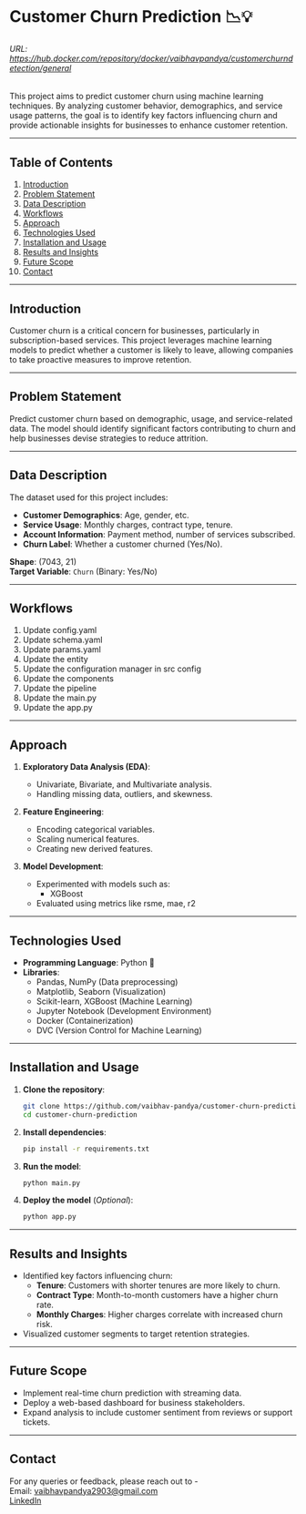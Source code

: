 # Customer Churn Prediction 📉💡
###### URL: https://hub.docker.com/repository/docker/vaibhavpandya/customerchurndetection/general

This project aims to predict customer churn using machine learning techniques. By analyzing customer behavior, demographics, and service usage patterns, the goal is to identify key factors influencing churn and provide actionable insights for businesses to enhance customer retention.

---

## Table of Contents
1. [Introduction](#introduction)
2. [Problem Statement](#problem-statement)
3. [Data Description](#data-description)
4. [Workflows](#workflows)
5. [Approach](#approach)
6. [Technologies Used](#technologies-used)
7. [Installation and Usage](#installation-and-usage)
8. [Results and Insights](#results-and-insights)
9. [Future Scope](#future-scope)
10. [Contact](#contact)

---

## Introduction
Customer churn is a critical concern for businesses, particularly in subscription-based services. This project leverages machine learning models to predict whether a customer is likely to leave, allowing companies to take proactive measures to improve retention.

---

## Problem Statement
Predict customer churn based on demographic, usage, and service-related data. The model should identify significant factors contributing to churn and help businesses devise strategies to reduce attrition.

---

## Data Description
The dataset used for this project includes:
- **Customer Demographics**: Age, gender, etc.
- **Service Usage**: Monthly charges, contract type, tenure.
- **Account Information**: Payment method, number of services subscribed.
- **Churn Label**: Whether a customer churned (Yes/No).

**Shape**: (7043, 21)<br>
**Target Variable**: `Churn` (Binary: Yes/No)

---

## Workflows

1. Update config.yaml
2. Update schema.yaml
3. Update params.yaml
4. Update the entity
5. Update the configuration manager in src config
6. Update the components
7. Update the pipeline 
8. Update the main.py
9. Update the app.py

---

## Approach

1. **Exploratory Data Analysis (EDA)**:
   - Univariate, Bivariate, and Multivariate analysis.
   - Handling missing data, outliers, and skewness.

2. **Feature Engineering**:
   - Encoding categorical variables.
   - Scaling numerical features.
   - Creating new derived features.

3. **Model Development**:
   - Experimented with models such as:
     - XGBoost
   - Evaluated using metrics like rsme, mae, r2

---

## Technologies Used
- **Programming Language**: Python 🐍
- **Libraries**:
  - Pandas, NumPy (Data preprocessing)
  - Matplotlib, Seaborn (Visualization)
  - Scikit-learn, XGBoost (Machine Learning)
  - Jupyter Notebook (Development Environment)
  - Docker (Containerization)
  - DVC (Version Control for Machine Learning)

---

## Installation and Usage
1. **Clone the repository**:
   ```bash
   git clone https://github.com/vaibhav-pandya/customer-churn-prediction
   cd customer-churn-prediction
   ```

2. **Install dependencies**:
   ```bash
   pip install -r requirements.txt
   ```

3. **Run the model**:
   ```bash
   python main.py
   ```

4. **Deploy the model** (*Optional*):
   ```bash
   python app.py
   ```

---

## Results and Insights
- Identified key factors influencing churn:
  - **Tenure**: Customers with shorter tenures are more likely to churn.
  - **Contract Type**: Month-to-month customers have a higher churn rate.
  - **Monthly Charges**: Higher charges correlate with increased churn risk.
- Visualized customer segments to target retention strategies.

---

## Future Scope
- Implement real-time churn prediction with streaming data.
- Deploy a web-based dashboard for business stakeholders.
- Expand analysis to include customer sentiment from reviews or support tickets.

---

## Contact
For any queries or feedback, please reach out to -<br>
Email: vaibhavpandya2903@gmail.com<br>
[LinkedIn](https://www.linkedin.com/in/vaibhavpandya2903/)

